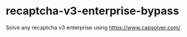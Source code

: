 # recaptcha-v3-enterprise-bypass
Solve any recaptcha v3 enterprise using https://www.capsolver.com/



                                                        